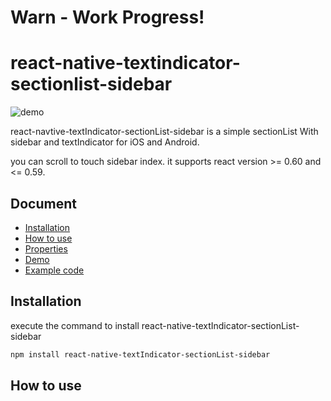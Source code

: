 # Warn - Work Progress!

# react-native-textindicator-sectionlist-sidebar

![demo](https://user-images.githubusercontent.com/85142573/129147005-d9768276-1c33-46e3-aa52-a1b0a0e8733a.gif)

react-navtive-textIndicator-sectionList-sidebar is a simple sectionList With sidebar and textIndicator for iOS and Android.

you can scroll to touch sidebar index. it supports react version >= 0.60 and <= 0.59.

## Document

- [Installation](#installation)
- [How to use](#how-to-use)
- [Properties](#properties)
- [Demo](#demo)
- [Example code](#example-code)

## Installation

execute the command to install react-native-textIndicator-sectionList-sidebar
```bash
npm install react-native-textIndicator-sectionList-sidebar
```

## How to use

